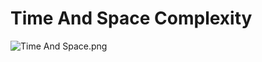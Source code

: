 # Time And Space Complexity

![Time And Space.png](https://miro.medium.com/v2/resize:fit:720/format:webp/1*xq73u1N7ZsTE2MJ9jsj0CA.png)

